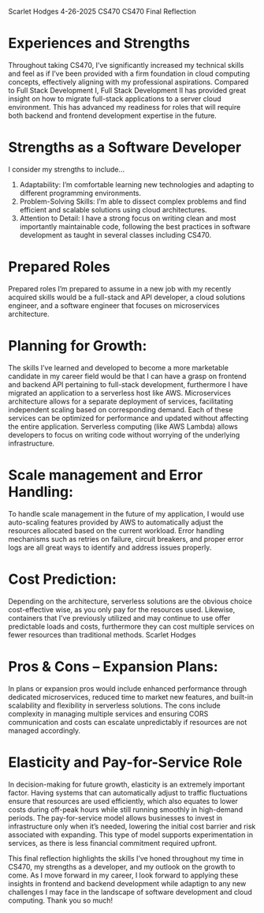 Scarlet Hodges
4-26-2025
CS470
                                            CS470 Final Reflection
# Experiences and Strengths
Throughout taking CS470, I’ve significantly increased my technical skills and feel as if I’ve been
provided with a firm foundation in cloud computing concepts, effectively aligning with my
professional aspirations. Compared to Full Stack Development I, Full Stack Development II has
provided great insight on how to migrate full-stack applications to a server cloud environment.
This has advanced my readiness for roles that will require both backend and frontend
development expertise in the future.

# Strengths as a Software Developer
I consider my strengths to include…
1. Adaptability: I’m comfortable learning new technologies and adapting to different
programming environments.
2. Problem-Solving Skills: I’m able to dissect complex problems and find efficient and
scalable solutions using cloud architectures.
3. Attention to Detail: I have a strong focus on writing clean and most importantly
maintainable code, following the best practices in software development as taught in
several classes including CS470.

# Prepared Roles
Prepared roles I’m prepared to assume in a new job with my recently acquired skills would be a
full-stack and API developer, a cloud solutions engineer, and a software engineer that focuses on
microservices architecture.

# Planning for Growth:
The skills I’ve learned and developed to become a more marketable candidate in my career field
would be that I can have a grasp on frontend and backend API pertaining to full-stack
development, furthermore I have migrated an application to a serverless host like AWS.
Microservices architecture allows for a separate deployment of services, facilitating independent
scaling based on corresponding demand. Each of these services can be optimized for
performance and updated without affecting the entire application. Serverless computing (like
AWS Lambda) allows developers to focus on writing code without worrying of the underlying
infrastructure.

# Scale management and Error Handling:
To handle scale management in the future of my application, I would use auto-scaling features
provided by AWS to automatically adjust the resources allocated based on the current workload.
Error handling mechanisms such as retries on failure, circuit breakers, and proper error logs are
all great ways to identify and address issues properly.

# Cost Prediction:
Depending on the architecture, serverless solutions are the obvious choice cost-effective wise, as
you only pay for the resources used. Likewise, containers that I’ve previously utilized and may
continue to use offer predictable loads and costs, furthermore they can cost multiple services on
fewer resources than traditional methods.
Scarlet Hodges

# Pros & Cons – Expansion Plans:
In plans or expansion pros would include enhanced performance through dedicated
microservices, reduced time to market new features, and built-in scalability and flexibility in
serverless solutions. The cons include complexity in managing multiple services and ensuring
CORS communication and costs can escalate unpredictably if resources are not managed
accordingly.

# Elasticity and Pay-for-Service Role
In decision-making for future growth, elasticity is an extremely important factor. Having
systems that can automatically adjust to traffic fluctuations ensure that resources are
used efficiently, which also equates to lower costs during off-peak hours while still running
smoothly in high-demand periods. The pay-for-service model allows businesses to invest in
infrastructure only when it’s needed, lowering the initial cost barrier and risk associated
with expanding. This type of model supports experimentation in services, as there is less
financial commitment required upfront.

This final reflection highlights the skills I’ve honed throughout my time in CS470, my
strengths as a developer, and my outlook on the growth to come. As I move forward in my
career, I look forward to applying these insights in frontend and backend development
while adaptign to any new challenges I may face in the landscape of software development
and cloud computing. Thank you so much!
